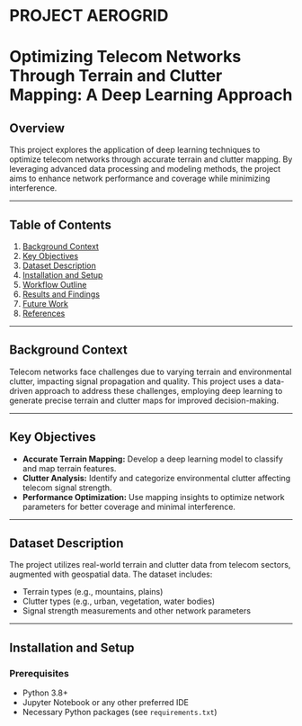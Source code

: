 # PROJECT AEROGRID

# Optimizing Telecom Networks Through Terrain and Clutter Mapping: A Deep Learning Approach

## Overview
This project explores the application of deep learning techniques to optimize telecom networks through accurate terrain and clutter mapping. By leveraging advanced data processing and modeling methods, the project aims to enhance network performance and coverage while minimizing interference.

---

## Table of Contents
1. [Background Context](#background-context)
2. [Key Objectives](#key-objectives)
3. [Dataset Description](#dataset-description)
4. [Installation and Setup](#installation-and-setup)
5. [Workflow Outline](#workflow-outline)
6. [Results and Findings](#results-and-findings)
7. [Future Work](#future-work)
8. [References](#references)

---

## Background Context
Telecom networks face challenges due to varying terrain and environmental clutter, impacting signal propagation and quality. This project uses a data-driven approach to address these challenges, employing deep learning to generate precise terrain and clutter maps for improved decision-making.

---

## Key Objectives
- **Accurate Terrain Mapping:** Develop a deep learning model to classify and map terrain features.
- **Clutter Analysis:** Identify and categorize environmental clutter affecting telecom signal strength.
- **Performance Optimization:** Use mapping insights to optimize network parameters for better coverage and minimal interference.

---

## Dataset Description
The project utilizes real-world terrain and clutter data from telecom sectors, augmented with geospatial data. The dataset includes:
- Terrain types (e.g., mountains, plains)
- Clutter types (e.g., urban, vegetation, water bodies)
- Signal strength measurements and other network parameters

---

## Installation and Setup
### Prerequisites
- Python 3.8+
- Jupyter Notebook or any other preferred IDE
- Necessary Python packages (see `requirements.txt`)

